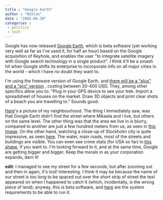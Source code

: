 ```yaml
---
title : "Google Earth"
author : "Niklas"
date : "2005-06-30"
categories : 
 - politics
 - tech
---
```


Google has now released [Google Earth](http://googleblog.blogspot.com/2005/06/cover-earth.html), which is beta software (yet working very well as far as I've used it, for half an hour) based on the Google acquisition of Keyhole, and enables the user "to integrate satellite imagery with Google search technology in a single product". I think it'll be a smash hit when Google shifts its enterprise to incorporate info on all major cities in the world - which I have no doubt they want to.

I'm using the freeware version of Google Earth, and [there will be a "plus" and a "pro" version](http://earth.google.com/products.html) , costing between 20-400 USD. They, among other specifics allow you to: "Plug in your GPS device to see your trek. Import a spreadsheet of houses on the market. Draw 3D objects and print clear shots of a beach you are travelling to." Sounds good.

[Here](https://niklasblog.com/wp-content/2005-06-30-googleearth.jpg)'s a picture of my neighbourhood. The thing I immediately saw, was that Google Earth didn't find the street where Mikaela and I live, but others on the same level. The other thing was that the area we live in is blurry, compared to another are just a few hundred meters from us, as seen in [this image](https://niklasblog.com/wp-content/2005-06-30-googleearth2.jpg). On the other hand, watching a close-up of Stockholm city is quite impressive, as seen [here](https://niklasblog.com/wp-content/2005-06-30-googleearth3.jpg). The water, main roads, most of the streets and buildings are visible. You can even see crime stats (for USA so far) in [this shape](https://niklasblog.com/wp-content/2005-06-30-googleearth4.gif), if you want to. I'm looking forward to it, and at the same time, Google are getting bigger and bigger. Keep the morals in as your corporation expands, darn it!

**edit**: I managed to see my street for a few seconds, but after zooming out and then in again, it's lost! Interesting. I think it may be because the name of our street is too long to be spaced out over the short strip of street the text appeared on when I happened to catch it (which, incidentally, is the wrong piece of land); anyway, this _is_ beta software, and [here](http://desktop.google.com/download/earth/index.html) are the system requirements to be able to run it.
